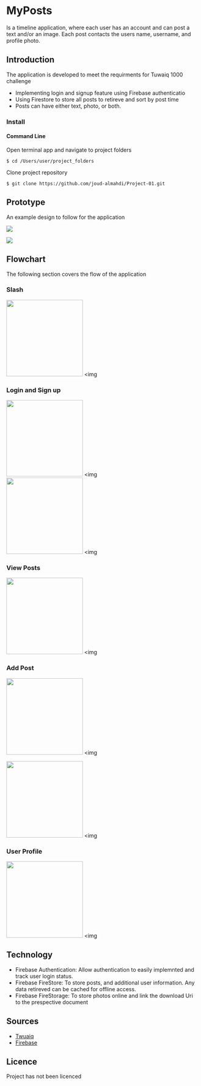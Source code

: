 # MyPosts
Is a timeline application, where each user has an account and can post a text and/or an image. Each post contacts the users name, username, and profile photo.

## **Introduction**

The application is developed to meet the requirments for Tuwaiq 1000 challenge 
* Implementing login and signup feature using Firebase authenticatio
* Using Firestore to store all posts to retireve and sort by post time
* Posts can have either text, photo, or both.

### Install

#### Command Line

Open terminal app and navigate to project folders

`$ cd /Users/user/project_folders`

Clone project repository

`$ git clone https://github.com/joud-almahdi/Project-01.git`

## **Prototype**

An example design to follow for the application

![](https://paper-attachments.dropbox.com/s_00D43E3A5A0D8FBD5D571BAF731F71582FFFE3B75BFD8D60794F2E448BDFD5F0_1641966412309_image.png)

![](https://paper-attachments.dropbox.com/s_00D43E3A5A0D8FBD5D571BAF731F71582FFFE3B75BFD8D60794F2E448BDFD5F0_1641966458297_image.png)

## **Flowchart**

The following section covers the flow of the application

### Slash

<img src="https://github.com/joud-almahdi/Project-01/blob/main/app/src/main/res/mipmap-mdpi/Splash.jpg?raw=true" width="200" />  <img 

### Login and Sign up

<img src="https://github.com/joud-almahdi/Project-01/blob/main/app/src/main/res/mipmap-mdpi/Login.jpg?raw=true" width="200" />  <img                                                                                                                                       
<img src="https://github.com/joud-almahdi/Project-01/blob/main/app/src/main/res/mipmap-mdpi/SignUp.jpg?raw=true" width="200" />  <img                                                                                                                                
### View Posts
                                                                                                                                    
<img src="https://github.com/joud-almahdi/Project-01/blob/main/app/src/main/res/mipmap-mdpi/Home_ViewPosts.jpg?raw=true" width="200" />  <img 

### Add Post

<img src="https://github.com/joud-almahdi/Project-01/blob/main/app/src/main/res/mipmap-mdpi/Home_AddPosts.jpg?raw=true" width="200" />  <img 

<img src="https://github.com/joud-almahdi/Project-01/blob/main/app/src/main/res/mipmap-mdpi/Home_AddPosts_Image.jpg?raw=true" width="200" />  <img 

### User Profile
                                                                                                                                                   
<img src="https://github.com/joud-almahdi/Project-01/blob/main/app/src/main/res/mipmap-mdpi/Home_Profile.jpg?raw=true" width="200" />  <img 

## Technology
* Firebase Authentication: Allow authentication to easily implemnted and track user login status.
* Firebase FireStore: To store posts, and additional user information. Any data retireved can be cached for offline access.
* Firebase FireStorage: To store photos online and link the download Uri to the prespective document

## Sources
* [Twuaiq](https://github.com/Twuaiq-1000-Kotlin-01/Project-01)
* [Firebase](https://firebase.google.com/?gclid=Cj0KCQiAuP-OBhDqARIsAD4XHpfRVOGWcZtcz6Cl6Jwz5WfPycv9G3G8S1yrn9g1n4fzBJ4Ae44Xh_oaAoeUEALw_wcB&gclsrc=aw.ds)

## Licence
Project has not been licenced 


